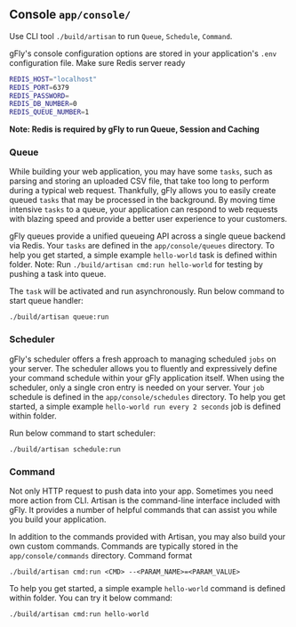 ## Console `app/console/`

Use CLI tool `./build/artisan` to run `Queue`, `Schedule`, `Command`.

gFly's console configuration options are stored in your application's `.env` configuration file. Make sure Redis server ready

```bash
REDIS_HOST="localhost"
REDIS_PORT=6379
REDIS_PASSWORD=
REDIS_DB_NUMBER=0
REDIS_QUEUE_NUMBER=1
```

**Note: Redis is required by gFly to run Queue, Session and Caching**


### Queue

While building your web application, you may have some `tasks`, such as parsing and storing an uploaded CSV file, that take too long to perform during a typical web request. Thankfully, gFly allows you to easily create queued `tasks` that may be processed in the background. By moving time intensive `tasks` to a queue, your application can respond to web requests with blazing speed and provide a better user experience to your customers.

gFly queues provide a unified queueing API across a single queue backend via Redis. Your `tasks` are defined in the `app/console/queues` directory. To help you get started, a simple example `hello-world` task is defined within folder. Note: Run `./build/artisan cmd:run hello-world` for testing by pushing a task into queue.

The `task` will be activated and run asynchronously. Run below command to start queue handler:

    ./build/artisan queue:run

### Scheduler

gFly's scheduler offers a fresh approach to managing scheduled `jobs` on your server. The scheduler allows you to fluently and expressively define your command schedule within your gFly application itself. When using the scheduler, only a single cron entry is needed on your server. Your `job` schedule is defined in the `app/console/schedules` directory. To help you get started, a simple example `hello-world run every 2 seconds` job is defined within folder.

Run below command to start scheduler:

    ./build/artisan schedule:run

### Command

Not only HTTP request to push data into your app. Sometimes you need more action from CLI. Artisan is the command-line interface included with gFly. It provides a number of helpful commands that can assist you while you build your application.

In addition to the commands provided with Artisan, you may also build your own custom commands. Commands are typically stored in the `app/console/commands` directory. Command format

    ./build/artisan cmd:run <CMD> --<PARAM_NAME>=<PARAM_VALUE>

To help you get started, a simple example `hello-world` command is defined within folder. You can try it below command:

    ./build/artisan cmd:run hello-world
